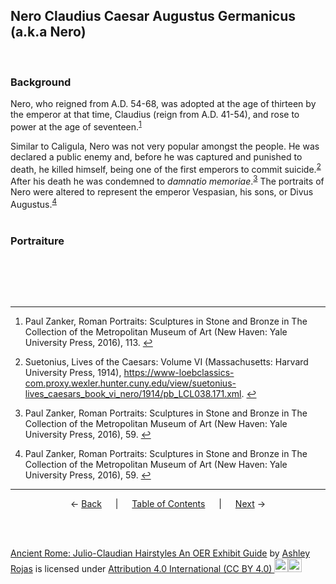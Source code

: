 ## Nero Claudius Caesar Augustus Germanicus (a.k.a Nero)
<br>

### Background

Nero, who reigned from A.D. 54-68, was adopted at the age of thirteen by the emperor at that time, Claudius (reign from A.D. 41-54), and rose to power at the age of seventeen.<sup><a id="fnref1" href="#fn1">1</a></sup>

Similar to Caligula, Nero was not very popular amongst the people. He was declared a public enemy and, before he was captured and punished to death, he killed himself, being one of the first emperors to commit suicide.<sup><a id="fnref2" href="#fn2">2</a></sup> After his death he was condemned to *damnatio memoriae*.<sup><a id="fnref3" href="#fn3">3</a></sup> The portraits of Nero were altered to represent the emperor Vespasian, his sons, or Divus Augustus.<sup><a id="fnref4" href="#fn4">4</a></sup>
<br><br>

### Portraiture
<br>


<br><br>

---
1.  <a id="fn1"></a>Paul Zanker, Roman Portraits: Sculptures in Stone and Bronze in The Collection of the Metropolitan Museum of Art (New Haven: Yale University Press, 2016), 113. <a href="#fnref1">↩</a>

2. <a id="fn2"></a>Suetonius, Lives of the Caesars: Volume VI (Massachusetts: Harvard University Press, 1914), https://www-loebclassics-com.proxy.wexler.hunter.cuny.edu/view/suetonius-lives_caesars_book_vi_nero/1914/pb_LCL038.171.xml. <a href="#fnref2">↩</a>

3.  <a id="fn3"></a>Paul Zanker, Roman Portraits: Sculptures in Stone and Bronze in The Collection of the Metropolitan Museum of Art (New Haven: Yale University Press, 2016), 59. <a href="#fnref3">↩</a>

4.  <a id="fn4"></a>Paul Zanker, Roman Portraits: Sculptures in Stone and Bronze in The Collection of the Metropolitan Museum of Art (New Haven: Yale University Press, 2016), 59. <a href="#fnref4">↩</a>
---
<p align="center">
← <a href="claudius.md">Back</a> &emsp; | &emsp; <a href="../readme.md">Table of Contents</a> &emsp; | &emsp; <a href="../aristocratic-hairstyles/aristocratic-hairstyles.md">Next</a> →
</p>
<br>
<br>

<p xmlns:cc="http://creativecommons.org/ns#" xmlns:dct="http://purl.org/dc/terms/"><a property="dct:title" rel="cc:attributionURL" href="https://github.com/arojas1/julio-claudian-hairstyles/blob/main/readme.md">Ancient Rome: Julio-Claudian Hairstyles An OER Exhibit Guide</a> by <a rel="cc:attributionURL dct:creator" property="cc:attributionName" href="https://github.com/arojas1">Ashley Rojas</a> is licensed under <a href="http://creativecommons.org/licenses/by/4.0/?ref=chooser-v1" target="_blank" rel="license noopener noreferrer" style="display:inline-block;">Attribution 4.0 International (CC BY 4.0) <img height="22px"!important margin-left="3px" vertical-align="text-bottom" src="https://mirrors.creativecommons.org/presskit/icons/cc.svg?ref=chooser-v1"><img height="22px"!important margin-left="3px" vertical-align="text-bottom" src="https://mirrors.creativecommons.org/presskit/icons/by.svg?ref=chooser-v1"></a></p>